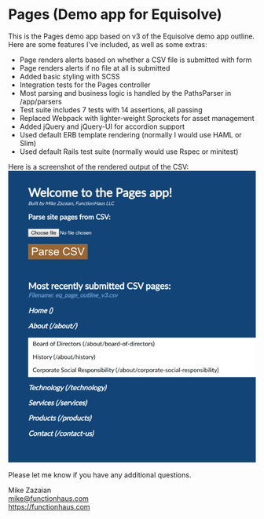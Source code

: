 # Pages (Demo app for Equisolve)

This is the Pages demo app based on v3 of the Equisolve demo app outline.
Here are some features I've included, as well as some extras:

* Page renders alerts based on whether a CSV file is submitted with form
* Page renders alerts if no file at all is submitted
* Added basic styling with SCSS
* Integration tests for the Pages controller
* Most parsing and business logic is handled by the PathsParser in /app/parsers
* Test suite includes 7 tests with 14 assertions, all passing
* Replaced Webpack with lighter-weight Sprockets for asset management
* Added jQuery and jQuery-UI for accordion support
* Used default ERB template rendering (normally I would use HAML or Slim)
* Used default Rails test suite (normally would use Rspec or minitest)

Here is a screenshot of the rendered output of the CSV:\
![Pages app happy path screenshot](https://github.com/zazaian/pages/blob/master/app/assets/images/screenshot.png)

Please let me know if you have any additional questions.

Mike Zazaian\
mike@functionhaus.com\
https://functionhaus.com
